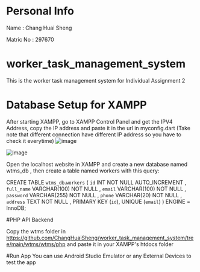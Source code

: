 # Personal Info
Name : Chang Huai Sheng

Matric No : 297670

# worker_task_management_system
This is the worker task management system for Individual Assignment 2

# Database Setup for XAMPP
After starting XAMPP, go to XAMPP Control Panel and get the IPV4 Address, copy the IP address and paste it in the url in myconfig.dart (Take note that different connection have different IP address so you have to check it everytime)
![image](https://github.com/user-attachments/assets/5810c109-b4a8-4bb6-b6fd-d745ff487bb2)

![image](https://github.com/user-attachments/assets/0f5d4f11-86fb-49b3-a382-47fc66d25635)

Open the localhost website in XAMPP and create a new database named wtms_db , then create a table named workers with this query:

CREATE TABLE `wtms_db`.`workers` (
`id` INT NOT NULL AUTO_INCREMENT , 
`full_name` VARCHAR(100) NOT NULL , 
`email` VARCHAR(100) NOT NULL , 
`password` VARCHAR(255) NOT NULL , 
`phone` VARCHAR(20) NOT NULL , 
`address` TEXT NOT NULL ,
 	PRIMARY KEY (`id`), 
UNIQUE (`email`)
) ENGINE = InnoDB;

#PHP API Backend

Copy the wtms folder in 
https://github.com/ChangHuaiSheng/worker_task_management_system/tree/main/wtms/wtms/php
and paste it in your XAMPP's htdocs folder 

#Run App
You can use Android Studio Emulator or any External Devices to test the app 

